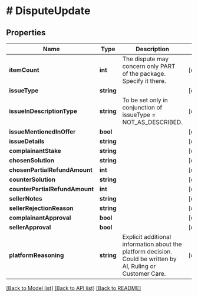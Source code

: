 # # DisputeUpdate

## Properties

Name | Type | Description | Notes
------------ | ------------- | ------------- | -------------
**itemCount** | **int** | The dispute may concern only PART of the package. Specify it there. | [optional]
**issueType** | **string** |  | [optional]
**issueInDescriptionType** | **string** | To be set only in conjunction of issueType &#x3D; NOT_AS_DESCRIBED. | [optional]
**issueMentionedInOffer** | **bool** |  | [optional]
**issueDetails** | **string** |  | [optional]
**complainantStake** | **string** |  | [optional]
**chosenSolution** | **string** |  | [optional]
**chosenPartialRefundAmount** | **int** |  | [optional]
**counterSolution** | **string** |  | [optional]
**counterPartialRefundAmount** | **int** |  | [optional]
**sellerNotes** | **string** |  | [optional]
**sellerRejectionReason** | **string** |  | [optional]
**complainantApproval** | **bool** |  | [optional]
**sellerApproval** | **bool** |  | [optional]
**platformReasoning** | **string** | Explicit additional information about the platform decision. Could be written by AI, Ruling or Customer Care. | [optional]

[[Back to Model list]](../../README.md#models) [[Back to API list]](../../README.md#endpoints) [[Back to README]](../../README.md)
